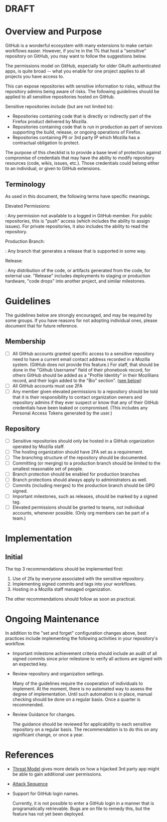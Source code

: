# **DRAFT**

# Overview and Purpose

GitHub is a wonderful ecosystem with many extensions to make certain
workflows easier. However, if you're in the 1% that host a "sensitive"
repository on GitHub, you may want to follow the suggestions below.

The permissions model on GitHub, especially for older OAuth
authenticated apps, is quite broad -- what you enable for one project
applies to all projects you have access to.

This can expose repositories with sensitive information to risks,
without the repository admins being aware of risks. The following
guidelines should be applied to all sensitive repositories hosted on
GitHub.

Sensitive repositories include (but are not limited to):

-   Repositories containing code that is directly or indirectly part of
    the Firefox product delivered by Mozilla.
-   Repositories containing code that is run in production as part of
    services supporting the build, release, or ongoing operations of
    Firefox.
-   Repositories containing PII or 3rd party IP which Mozilla has a
    contractual obligation to protect.

The purpose of this checklist is to provide a base level of protection
against compromise of credentials that may have the ability to modify
repository resources (code, wikis, issues, etc.). Those credentials
could belong either to an individual, or given to GitHub extensions.

## Terminology

As used in this document, the following terms have specific meanings.

Elevated Permissions:

:   Any permission not available to a logged in GitHub member. For
    public repositories, this is "push" access (which includes the
    ability to assign issues). For private repositories, it also
    includes the ability to read the repository.

Production Branch:

:   Any branch that generates a release that is supported in some way.

Release:

:   Any distribution of the code, or artifacts generated from the code,
    for external use. "Release" includes deployments to staging or
    production hardware, "code drops" into another project, and
    similar milestones.

# Guidelines

The guidelines below are strongly encouraged, and may be required by
some groups. If you have reasons for not adopting individual ones,
please document that for future reference.

## Membership

-   [ ] All GitHub accounts granted specific access to a sensitive
    repository need to have a current email contact address recorded in
    a Mozilla system. (GitHub does not provide this feature.) For staff,
    that should be done in the "Github Username" field of their
    phonebook record, for others GitHub should be added as a "Profile
    Identity" in their Mozillians record, and their login added to the
    "Bio" section". ([see below](#mozillians))
-   [ ] All GitHub accounts must use 2FA
-   [ ] Any member given elevated permissions to a repository should
    be told that it is their responsibility to contact organization
    owners and repository admins if they ever suspect or know that any
    of their GitHub credentials have been leaked or compromised. (This
    includes any Personal Access Tokens generated by the user.)

## Repository

-   [ ] Sensitive repositories should only be hosted in a GitHub
    organization operated by Mozilla staff.
-   [ ] The hosting organization should have 2FA set as a requirement.
-   [ ] The branching structure of the repository should be
    documented.
-   [ ] Committing (or merging) to a production branch should be
    limited to the smallest reasonable set of people.
-   [ ] Branch protection should be enabled for production branches
-   [ ] Branch protections should always apply to administrators as
    well.
-   [ ] Commits (including merges) to the production branch should be
    GPG signed.
-   [ ] Important milestones, such as releases, should be marked by a
    signed tag.
-   [ ] Elevated permissions should be granted to teams, not
    individual accounts, whenever possible. (Only org members can be
    part of a team.)

# Implementation

## Initial

The top 3 recommendations should be implemented first:

1.  Use of 2fa by everyone associated with the sensitive repository.
2.  Implementing signed commits and tags into your workflows.
3.  Hosting in a Mozilla staff managed organization.

The other recommendations should follow as soon as practical.

# Ongoing Maintenance

In addition to the "set and forget" configuration changes above, best
practices include implementing the following activities in your
repository's workflow.

-   Important milestone achievement criteria should include an audit
    of all signed commits since prior milestone to verify all actions
    are signed with an expected key.

-   Review repository and organization settings.

    Many of the guidelines require the cooperation of individuals to
    implement. At the moment, there is no automated way to assess the
    degree of implementation. Until such automation is in place, manual
    checking should be done on a regular basis. Once a quarter is
    recommended.

-   Review Guidance for changes.

    The guidance should be reviewed for applicability to each sensitive
    repository on a regular basis. The recommendation is to do this on
    any significant change, or once a year.

# References

- [Threat Model](threat.md) gives more details on how a hijacked 3rd
  party app might be able to gain additional user permissions.

- [Attack Sequence](graph.md) 

- <span id="mozillians">Support for GitHub login names.</span>

  Currently, it is not possible to enter a GitHub login in a manner that
  is programatically retrievable. Bugs are on file to remedy this, but
  the feature has not yet been deployed.
